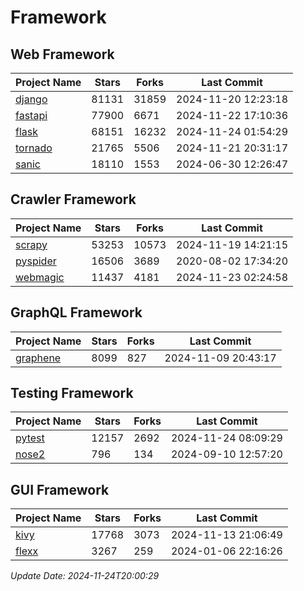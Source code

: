 # Framework

## Web Framework
| Project Name | Stars | Forks | Last Commit |
| ------------ | ----- | ----- | ----------- |
| [django](https://github.com/django/django) | 81131 | 31859 | 2024-11-20 12:23:18 |
| [fastapi](https://github.com/fastapi/fastapi) | 77900 | 6671 | 2024-11-22 17:10:36 |
| [flask](https://github.com/pallets/flask) | 68151 | 16232 | 2024-11-24 01:54:29 |
| [tornado](https://github.com/tornadoweb/tornado) | 21765 | 5506 | 2024-11-21 20:31:17 |
| [sanic](https://github.com/sanic-org/sanic) | 18110 | 1553 | 2024-06-30 12:26:47 |

## Crawler Framework
| Project Name | Stars | Forks | Last Commit |
| ------------ | ----- | ----- | ----------- |
| [scrapy](https://github.com/scrapy/scrapy) | 53253 | 10573 | 2024-11-19 14:21:15 |
| [pyspider](https://github.com/binux/pyspider) | 16506 | 3689 | 2020-08-02 17:34:20 |
| [webmagic](https://github.com/code4craft/webmagic) | 11437 | 4181 | 2024-11-23 02:24:58 |

## GraphQL Framework
| Project Name | Stars | Forks | Last Commit |
| ------------ | ----- | ----- | ----------- |
| [graphene](https://github.com/graphql-python/graphene) | 8099 | 827 | 2024-11-09 20:43:17 |

## Testing Framework
| Project Name | Stars | Forks | Last Commit |
| ------------ | ----- | ----- | ----------- |
| [pytest](https://github.com/pytest-dev/pytest) | 12157 | 2692 | 2024-11-24 08:09:29 |
| [nose2](https://github.com/nose-devs/nose2) | 796 | 134 | 2024-09-10 12:57:20 |

## GUI Framework
| Project Name | Stars | Forks | Last Commit |
| ------------ | ----- | ----- | ----------- |
| [kivy](https://github.com/kivy/kivy) | 17768 | 3073 | 2024-11-13 21:06:49 |
| [flexx](https://github.com/flexxui/flexx) | 3267 | 259 | 2024-01-06 22:16:26 |

*Update Date: 2024-11-24T20:00:29*